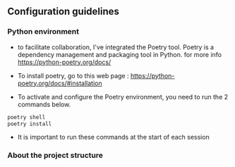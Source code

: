 ## Configuration guidelines

### Python environment

* to facilitate collaboration, I've integrated the Poetry tool. Poetry is a dependency management and packaging tool in Python. for more info https://python-poetry.org/docs/

* To install poetry, go to this web page : https://python-poetry.org/docs/#installation

* To activate and configure the Poetry environment, you need to run the 2 commands below.

```bash
poetry shell
poetry install
```

* It is important to run these commands at the start of each session 

### About the project structure
